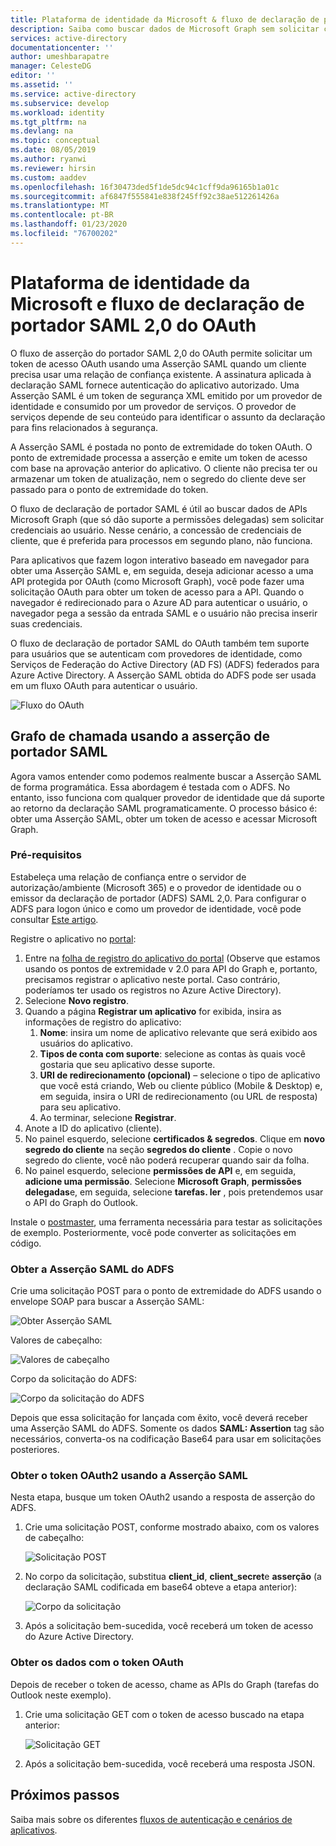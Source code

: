 ```yaml
---
title: Plataforma de identidade da Microsoft & fluxo de declaração de portador SAML | Azure
description: Saiba como buscar dados de Microsoft Graph sem solicitar credenciais ao usuário usando o fluxo de declaração de portador SAML.
services: active-directory
documentationcenter: ''
author: umeshbarapatre
manager: CelesteDG
editor: ''
ms.assetid: ''
ms.service: active-directory
ms.subservice: develop
ms.workload: identity
ms.tgt_pltfrm: na
ms.devlang: na
ms.topic: conceptual
ms.date: 08/05/2019
ms.author: ryanwi
ms.reviewer: hirsin
ms.custom: aaddev
ms.openlocfilehash: 16f30473ded5f1de5dc94c1cff9da96165b1a01c
ms.sourcegitcommit: af6847f555841e838f245ff92c38ae512261426a
ms.translationtype: MT
ms.contentlocale: pt-BR
ms.lasthandoff: 01/23/2020
ms.locfileid: "76700202"
---
```

# <a name="microsoft-identity-platform-and-oauth-20-saml-bearer-assertion-flow"></a>Plataforma de identidade da Microsoft e fluxo de declaração de portador SAML 2,0 do OAuth
O fluxo de asserção do portador SAML 2,0 do OAuth permite solicitar um token de acesso OAuth usando uma Asserção SAML quando um cliente precisa usar uma relação de confiança existente. A assinatura aplicada à declaração SAML fornece autenticação do aplicativo autorizado. Uma Asserção SAML é um token de segurança XML emitido por um provedor de identidade e consumido por um provedor de serviços. O provedor de serviços depende de seu conteúdo para identificar o assunto da declaração para fins relacionados à segurança.

A Asserção SAML é postada no ponto de extremidade do token OAuth.  O ponto de extremidade processa a asserção e emite um token de acesso com base na aprovação anterior do aplicativo. O cliente não precisa ter ou armazenar um token de atualização, nem o segredo do cliente deve ser passado para o ponto de extremidade do token.

O fluxo de declaração de portador SAML é útil ao buscar dados de APIs Microsoft Graph (que só dão suporte a permissões delegadas) sem solicitar credenciais ao usuário. Nesse cenário, a concessão de credenciais de cliente, que é preferida para processos em segundo plano, não funciona.

Para aplicativos que fazem logon interativo baseado em navegador para obter uma Asserção SAML e, em seguida, deseja adicionar acesso a uma API protegida por OAuth (como Microsoft Graph), você pode fazer uma solicitação OAuth para obter um token de acesso para a API. Quando o navegador é redirecionado para o Azure AD para autenticar o usuário, o navegador pega a sessão da entrada SAML e o usuário não precisa inserir suas credenciais.

O fluxo de declaração de portador SAML do OAuth também tem suporte para usuários que se autenticam com provedores de identidade, como Serviços de Federação do Active Directory (AD FS) (ADFS) federados para Azure Active Directory.  A Asserção SAML obtida do ADFS pode ser usada em um fluxo OAuth para autenticar o usuário.

![Fluxo do OAuth](./media/v2-saml-bearer-assertion/1.png)

## <a name="call-graph-using-saml-bearer-assertion"></a>Grafo de chamada usando a asserção de portador SAML
Agora vamos entender como podemos realmente buscar a Asserção SAML de forma programática. Essa abordagem é testada com o ADFS. No entanto, isso funciona com qualquer provedor de identidade que dá suporte ao retorno da declaração SAML programaticamente. O processo básico é: obter uma Asserção SAML, obter um token de acesso e acessar Microsoft Graph.

### <a name="prerequisites"></a>Pré-requisitos

Estabeleça uma relação de confiança entre o servidor de autorização/ambiente (Microsoft 365) e o provedor de identidade ou o emissor da declaração de portador (ADFS) SAML 2,0. Para configurar o ADFS para logon único e como um provedor de identidade, você pode consultar [Este artigo](https://blogs.technet.microsoft.com/canitpro/2015/09/11/step-by-step-setting-up-ad-fs-and-enabling-single-sign-on-to-office-365/).

Registre o aplicativo no [portal](https://ms.portal.azure.com/#blade/Microsoft_AAD_RegisteredApps/ApplicationsListBlade):
1. Entre na [folha de registro do aplicativo do portal](https://ms.portal.azure.com/#blade/Microsoft_AAD_RegisteredApps/ApplicationsListBlade) (Observe que estamos usando os pontos de extremidade v 2.0 para API do Graph e, portanto, precisamos registrar o aplicativo neste portal. Caso contrário, poderíamos ter usado os registros no Azure Active Directory). 
1. Selecione **Novo registro**.
1. Quando a página **Registrar um aplicativo** for exibida, insira as informações de registro do aplicativo: 
    1. **Nome**: insira um nome de aplicativo relevante que será exibido aos usuários do aplicativo.
    1. **Tipos de conta com suporte**: selecione as contas às quais você gostaria que seu aplicativo desse suporte.
    1. **URI de redirecionamento (opcional)** – selecione o tipo de aplicativo que você está criando, Web ou cliente público (Mobile & Desktop) e, em seguida, insira o URI de redirecionamento (ou URL de resposta) para seu aplicativo.
    1. Ao terminar, selecione **Registrar**.
1. Anote a ID do aplicativo (cliente).
1. No painel esquerdo, selecione **certificados & segredos**. Clique em **novo segredo do cliente** na seção **segredos do cliente** . Copie o novo segredo do cliente, você não poderá recuperar quando sair da folha.
1. No painel esquerdo, selecione **permissões de API** e, em seguida, **adicione uma permissão**. Selecione **Microsoft Graph**, **permissões delegadas**e, em seguida, selecione **tarefas. ler** , pois pretendemos usar o API do Graph do Outlook. 

Instale o [postmaster](https://www.getpostman.com/), uma ferramenta necessária para testar as solicitações de exemplo.  Posteriormente, você pode converter as solicitações em código.

### <a name="get-the-saml-assertion-from-adfs"></a>Obter a Asserção SAML do ADFS
Crie uma solicitação POST para o ponto de extremidade do ADFS usando o envelope SOAP para buscar a Asserção SAML:

![Obter Asserção SAML](./media/v2-saml-bearer-assertion/2.png)

Valores de cabeçalho:

![Valores de cabeçalho](./media/v2-saml-bearer-assertion/3.png)

Corpo da solicitação do ADFS:

![Corpo da solicitação do ADFS](./media/v2-saml-bearer-assertion/4.png)

Depois que essa solicitação for lançada com êxito, você deverá receber uma Asserção SAML do ADFS. Somente os dados **SAML: Assertion** tag são necessários, converta-os na codificação Base64 para usar em solicitações posteriores.

### <a name="get-the-oauth2-token-using-the-saml-assertion"></a>Obter o token OAuth2 usando a Asserção SAML 
Nesta etapa, busque um token OAuth2 usando a resposta de asserção do ADFS.

1. Crie uma solicitação POST, conforme mostrado abaixo, com os valores de cabeçalho:

    ![Solicitação POST](./media/v2-saml-bearer-assertion/5.png)
1. No corpo da solicitação, substitua **client_id**, **client_secret**e **asserção** (a declaração SAML codificada em base64 obteve a etapa anterior):

    ![Corpo da solicitação](./media/v2-saml-bearer-assertion/6.png)
1. Após a solicitação bem-sucedida, você receberá um token de acesso do Azure Active Directory.

### <a name="get-the-data-with-the-oauth-token"></a>Obter os dados com o token OAuth

Depois de receber o token de acesso, chame as APIs do Graph (tarefas do Outlook neste exemplo). 

1. Crie uma solicitação GET com o token de acesso buscado na etapa anterior:

    ![Solicitação GET](./media/v2-saml-bearer-assertion/7.png)

1. Após a solicitação bem-sucedida, você receberá uma resposta JSON.

## <a name="next-steps"></a>Próximos passos

Saiba mais sobre os diferentes [fluxos de autenticação e cenários de aplicativos](authentication-flows-app-scenarios.md).